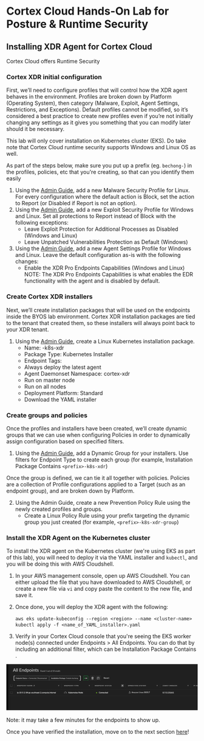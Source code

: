 # Cortex Cloud Hands-On Lab for Posture & Runtime Security
## Installing XDR Agent for Cortex Cloud
Cortex Cloud offers Runtime Security 


### Cortex XDR initial configuration
First, we’ll need to configure profiles that will control how the XDR agent behaves in the environment. Profiles are broken down by Platform (Operating System), then category (Malware, Exploit, Agent Settings, Restrictions, and Exceptions). Default profiles cannot be modified, so it’s considered a best practice to create new profiles even if you’re not initially changing any settings as it gives you something that you can modify later should it be necessary.

This lab will only cover installation on Kubernetes cluster (EKS). Do take note that Cortex Cloud runtime security supports Windows and Linux OS as well. 

As part of the steps below, make sure you put up a prefix (eg. `bechong-`) in the profiles, policies, etc that you're creating, so that can you identify them easily

1. Using the [Admin Guide](https://docs-cortex.paloaltonetworks.com/r/Cortex-XDR/Cortex-XDR-Documentation/Set-up-malware-prevention-profiles), add a new Malware Security Profile for Linux. For every configuration where the default action is Block, set the action to Report (or Disabled if Report is not an option).
2. Using the [Admin Guide](https://docs-cortex.paloaltonetworks.com/r/Cortex-XDR/Cortex-XDR-Documentation/Set-up-exploit-prevention-profiles), add a new Exploit Security Profile for Windows and Linux. Set all protections to Report instead of Block with the following exceptions:
    * Leave Exploit Protection for Additional Processes as Disabled (Windows and Linux)
    * Leave Unpatched Vulnerabilities Protection as Default (Windows)
3. Using the [Admin Guide](https://docs-cortex.paloaltonetworks.com/r/Cortex-XDR/Cortex-XDR-Documentation/Set-up-agent-settings-profiles), add a new Agent Settings Profile for Windows and Linux. Leave the default configuration as-is with the following changes:
    * Enable the XDR Pro Endpoints Capabilities (Windows and Linux)
NOTE: The XDR Pro Endpoints Capabilities is what enables the EDR functionality with the agent and is disabled by default.

### Create Cortex XDR installers
Next, we’ll create installation packages that will be used on the endpoints inside the BYOS lab environment. Cortex XDR installation packages are tied to the tenant that created them, so these installers will always point back to your XDR tenant.

1. Using the [Admin Guide](https://docs-cortex.paloaltonetworks.com/r/Cortex-XDR/Cortex-XDR-Documentation/Create-an-agent-installation-package), create a Linux Kubernetes installation package. 
    * Name: <your-prefix>-k8s-xdr
    * Package Type: Kubernetes Installer
    * Endpoint Tags: <your-prefix>
    * Always deploy the latest agent
    * Agent Daemonset Namespace: cortex-xdr
    * Run on master node
    * Run on all nodes
    * Deployment Platform: Standard
    * Download the YAML installer

### Create groups and policies
Once the profiles and installers have been created, we’ll create dynamic groups that we can use when configuring Policies in order to dynamically assign configuration based on specified filters.

1. Using the [Admin Guide](https://docs-cortex.paloaltonetworks.com/r/Cortex-XDR/Cortex-XDR-Documentation/Define-endpoint-groups), add a Dynamic Group for your installers. Use filters for Endpoint Type to create each group (for example, Installation Package Contains `<prefix>-k8s-xdr`)

Once the group is defined, we can tie it all together with policies. Policies are a collection of Profile configurations applied to a Target (such as an endpoint group), and are broken down by Platform.

2. Using the Admin Guide, create a new Prevention Policy Rule using the newly created profiles and groups.
    * Create a Linux Policy Rule using your prefix targeting the dynamic group you just created (for example, `<prefix>-k8s-xdr-group`)

### Install the XDR Agent on the Kubernetes cluster
To install the XDR agent on the Kubernetes cluster (we're using EKS as part of this lab), you will need to deploy it via the YAML installer and `kubectl`, and you will be doing this with AWS Cloudshell. 

1. In your AWS management console, open up AWS Cloudshell. You can either upload the file that you have downloaded to AWS Cloudshell, or create a new file via `vi` and copy paste the content to the new file, and save it.

2. Once done, you will deploy the XDR agent with the following:
    ```
    aws eks update-kubeconfig --region <region> --name <cluster-name>
    kubectl apply -f <name_of_YAML_installer>.yaml
    ```

3. Verify in your Cortex Cloud console that you're seeing the EKS worker node(s) connected under Endpoints > All Endpoints. You can do that by including an additional filter, which can be Installation Package Contains <your-prefix>.

![](/resources/cc-10.png?raw=true)

Note: it may take a few minutes for the endpoints to show up.

    
Once you have verified the installation, move on to the next section [here](/07-CortexCloudRuntimeSecurity.md)!